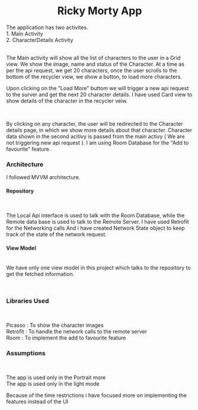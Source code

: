 <h1 align="center">Ricky Morty App</h1>
<p>
  The application has two activites. <br/> 
  1. Main Activity  <br/> 
  2. CharacterDetails Activity  <br/>  <br/> 

  The Main activity will show all the list of characters to the user in a Grid view. We show the image, name and status of the Character. At a time as per the api request, we get 
  20 characters, once the user scrolls to the bottom of the recycler view, we show a button, to load more characters. <br/>

  Upon clicking on the "Load More" buttom we will trigger a new api request to the surver and get the next 20 character details. I have used Card view to show details of the 
  character in the recycler veiw.

  <br/>

  By clicking on any character, the user will be redirected to the Character details page, in which we show more details about that character. Character data shown in the 
  second acitivy is passed from the main activy ( We are not triggering new api request ). I am using Room Database for the "Add to favourite" feature.
  
</p>

<h3>Architecture</h3>

<p>

  I followed MVVM architecture. <br/>
  
  <h4>Repository</h4> <br/>

  The Local Api interface is used to talk with the Room Database, while the Remote data base is used to talk to the Remote Server. I have used Retrofit for the Networking calls
  And i have created Network State object to keep track of the state of the network request.  <br/>

  <h4>View Model</h4> <br/>
  We have only one view model in this project which talks to the repository to get the fetched information. <br/>
  
</p>

</br>

<h3>Libraries Used</h3> <br/>

<p>
Picasso : To show the character images <br/>
Retrofit : To handle the network calls to the remote server<br/>
Room : To implement the add to favourite feature</p>

<h3>Assumptions</h3><br/>
<p>
  The app is used only in the Portrait more <br/>
  The app is used only in the light mode
</p>

<p> Because of the time restrictions i have focused more on implementing the features instead of the UI</p>
